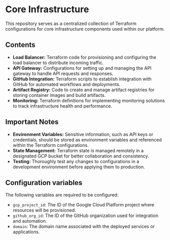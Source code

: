 # Core Infrastructure
This repository serves as a centralized collection of Terraform configurations for core infrastructure components used within our platform.

## Contents
- **Load Balancer:** Terraform code for provisioning and configuring the load balancer to distribute incoming traffic.
- **API Gateway:** Configurations for setting up and managing the API gateway to handle API requests and responses.
- **GitHub Integration:** Terraform scripts to establish integration with GitHub for automated workflows and deployments.
- **Artifact Registry:** Code to create and manage artifact registries for storing container images and build artifacts.
- **Monitoring:** Terraform definitions for implementing monitoring solutions to track infrastructure health and performance.

## Important Notes
- **Environment Variables:** Sensitive information, such as API keys or credentials, should be stored as environment variables and referenced within the Terraform configurations.
- **State Management:** Terraform state is managed remotely in a designated GCP bucket for better collaboration and consistency.
- **Testing:** Thoroughly test any changes to configurations in a development environment before applying them to production.

## Configuration variables
The following variables are required to be configured:

- `gcp_project_id`: The ID of the Google Cloud Platform project where resources will be provisioned.
- `github_org_id`: The ID of the GitHub organization used for integration and automation.
- `domain`: The domain name associated with the deployed services or applications.

